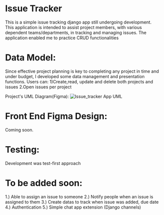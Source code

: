 # Issue Tracker

This is a simple issue tracking django app still undergoing development. This application is intended to assist project members, with various dependent 
teams/departments, in tracking and managing issues. The application enabled me to practice CRUD functionalities

# Data Model:
Since effective project planning is key to completing any project in time and under budget, I developed some data management
and presentation functions.
  Users can:
           1)Create,read, update and delete both  projects and issues
           2.Open issues per project
           
Project's UML Diagram(Figma):
![Issue_tracker App UML](https://user-images.githubusercontent.com/84946242/147383555-2295cc3e-2597-4ce6-8be7-73dbb5d7426e.jpg)

# Front End Figma Design:
Coming soon. 

# Testing:
Development was test-first approach

# To be added soon:
1.) Able to assign an issue to someone
2.) Notify people when an issue is assigned to them
3.) Create datas to track when issue was added, due date 
4.) Authentication
5.) Simple chat app extension (Django channels)

